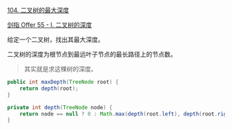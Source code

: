 [104. 二叉树的最大深度](https://leetcode-cn.com/problems/maximum-depth-of-binary-tree/)

[剑指 Offer 55 - I. 二叉树的深度](https://leetcode-cn.com/problems/er-cha-shu-de-shen-du-lcof/)



给定一个二叉树，找出其最大深度。

二叉树的深度为根节点到最远叶子节点的最长路径上的节点数。

> 其实就是求这棵树的深度。

```java
public int maxDepth(TreeNode root) {
    return depth(root);
}

private int depth(TreeNode node) {
    return node == null ? 0 : Math.max(depth(root.left), depth(root.right)) + 1;
}
```

